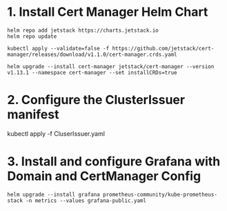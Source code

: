 
# 1. Install Cert Manager Helm Chart  

    helm repo add jetstack https://charts.jetstack.io
    helm repo update

    kubectl apply --validate=false -f https://github.com/jetstack/cert-manager/releases/download/v1.1.0/cert-manager.crds.yaml

    helm upgrade --install cert-manager jetstack/cert-manager --version v1.13.1 --namespace cert-manager --set installCRDs=true

# 2. Configure the ClusterIssuer manifest  

  kubectl apply -f CluserIssuer.yaml

# 3. Install and configure Grafana with Domain and CertManager Config  

    helm upgrade --install grafana prometheus-community/kube-prometheus-stack -n metrics --values grafana-public.yaml
